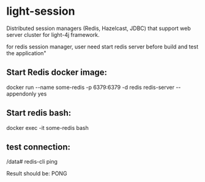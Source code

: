 # light-session


Distributed session managers (Redis, Hazelcast, JDBC) that support web server cluster for light-4j framework.

for redis session manager, user need start redis server before build and test the application"

## Start Redis docker image:

docker run --name some-redis -p 6379:6379 -d redis redis-server --appendonly yes

## Start redis bash:

docker exec -it some-redis bash

## test connection:

/data# redis-cli ping

Result should be: PONG


